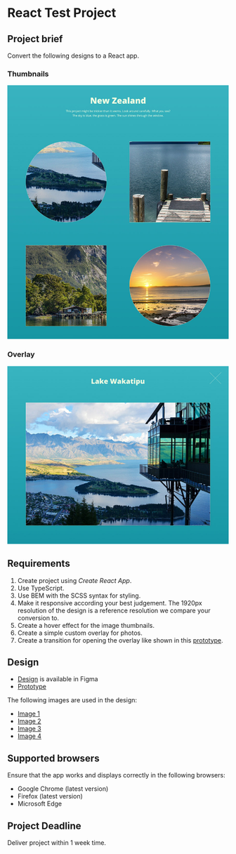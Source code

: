 React Test Project
======================

## Project brief
Convert the following designs to a React app.

### Thumbnails
![Xfive Gallery Test Thumbnails](xfive-front-end-test-thumbs.jpg)

### Overlay
![Xfive Gallery Test Overlay](xfive-front-end-test-overlay.jpg)

## Requirements
1. Create project using _Create React App_.
1. Use TypeScript.
1. Use BEM with the SCSS syntax for styling.
1. Make it responsive according your best judgement. The 1920px resolution of the design is a reference resolution we compare your conversion to.
1. Create a hover effect for the image thumbnails.
1. Create a simple custom overlay for photos.
1. Create a transition for opening the overlay like shown in this [prototype](https://www.figma.com/proto/XmLxW928QcDblZul5dGpLM/Xfive-Gallery-Test?node-id=1%3A2&viewport=73%2C86%2C0.5&scaling=min-zoom).


## Design
- [Design](https://www.figma.com/file/XmLxW928QcDblZul5dGpLM/Xfive-Gallery-Test) is available in Figma
- [Prototype](https://www.figma.com/proto/XmLxW928QcDblZul5dGpLM/Xfive-Gallery-Test?node-id=1%3A2&viewport=73%2C86%2C0.5&scaling=min-zoom)

The following images are used in the design:
 - [Image 1](https://pixabay.com/en/new-zealand-lake-mountain-landscape-679068/)
 - [Image 2](https://pixabay.com/en/new-zealand-lake-web-kai-dock-583176/)
 - [Image 3](https://pixabay.com/en/new-zealand-doubtful-sound-fjord-583181/)
 - [Image 4](https://pixabay.com/en/sun-rise-beach-new-zealand-auckland-661541/)

## Supported browsers
Ensure that the app works and displays correctly in the following browsers:

- Google Chrome (latest version)
- Firefox (latest version)
- Microsoft Edge

## Project Deadline
Deliver project within 1 week time.


